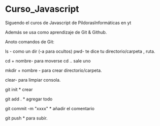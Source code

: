 # Curso_Javascript


Siguendo el curos de Javascript de PildorasInformáticas en yt


Además se usa como aprendizaje de Git & Github.


Anoto comandos de Git:


ls - como un dir   (-a para ocultos)
pwd- te dice tu directorio/carpeta , ruta.

cd + nombre- para moverse  cd .. sale uno 

mkdir + nombre - para crear directorio/carpeta.

clear- para limpiar consola.

git init    * crear

git add . * agregar todo 

git commit -m   "xxxx"   * añadir el comentario

git push  * para subir. 
